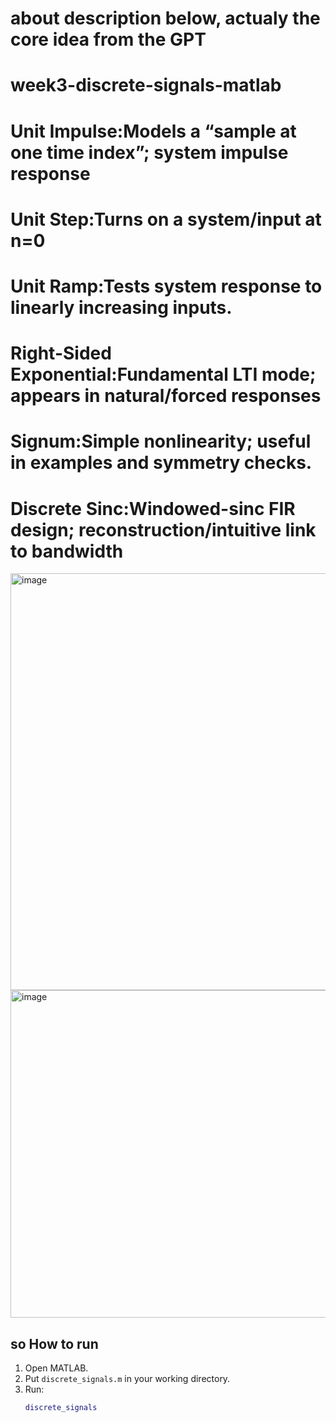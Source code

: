 # about description below, actualy the core idea  from the GPT
# week3-discrete-signals-matlab
# Unit Impulse:Models a “sample at one time index”; system impulse response
# Unit Step:Turns on a system/input at n=0  
# Unit Ramp:Tests system response to linearly increasing inputs.
# Right-Sided Exponential:Fundamental LTI mode; appears in natural/forced responses
# Signum:Simple nonlinearity; useful in examples and symmetry checks.
# Discrete Sinc:Windowed-sinc FIR design; reconstruction/intuitive link to bandwidth

<img width="914" height="667" alt="image" src="https://github.com/user-attachments/assets/4303a8da-3519-40b7-9531-8c9a02e6ac5d" />

<img width="695" height="524" alt="image" src="https://github.com/user-attachments/assets/cd1ca42e-fd76-4834-862a-4a6152fdc8a8" />

## so How to run

1. Open MATLAB.
2. Put `discrete_signals.m` in your working directory.
3. Run:
   ```matlab
   discrete_signals


